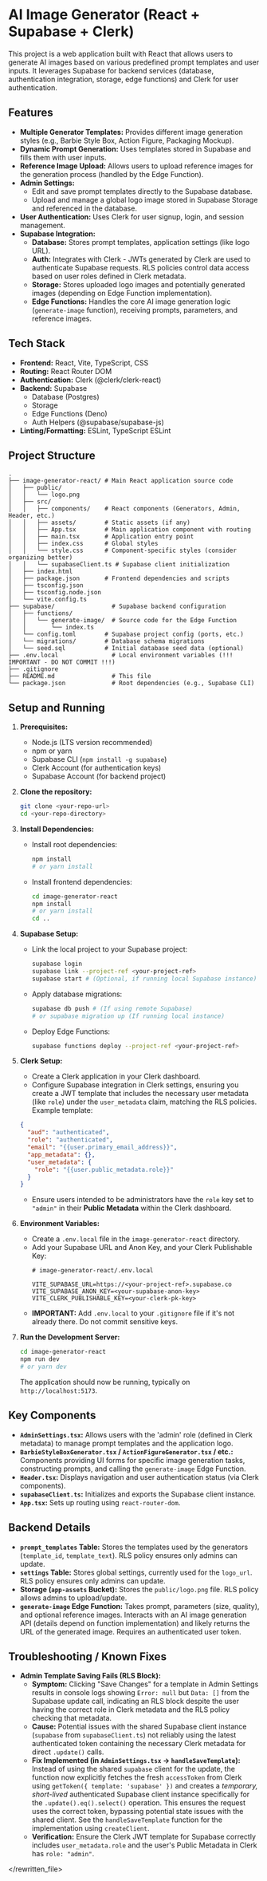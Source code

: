 # AI Image Generator (React + Supabase + Clerk)

This project is a web application built with React that allows users to generate AI images based on various predefined prompt templates and user inputs. It leverages Supabase for backend services (database, authentication integration, storage, edge functions) and Clerk for user authentication.

## Features

*   **Multiple Generator Templates:** Provides different image generation styles (e.g., Barbie Style Box, Action Figure, Packaging Mockup).
*   **Dynamic Prompt Generation:** Uses templates stored in Supabase and fills them with user inputs.
*   **Reference Image Upload:** Allows users to upload reference images for the generation process (handled by the Edge Function).
*   **Admin Settings:**
    *   Edit and save prompt templates directly to the Supabase database.
    *   Upload and manage a global logo image stored in Supabase Storage and referenced in the database.
*   **User Authentication:** Uses Clerk for user signup, login, and session management.
*   **Supabase Integration:**
    *   **Database:** Stores prompt templates, application settings (like logo URL).
    *   **Auth:** Integrates with Clerk - JWTs generated by Clerk are used to authenticate Supabase requests. RLS policies control data access based on user roles defined in Clerk metadata.
    *   **Storage:** Stores uploaded logo images and potentially generated images (depending on Edge Function implementation).
    *   **Edge Functions:** Handles the core AI image generation logic (`generate-image` function), receiving prompts, parameters, and reference images.

## Tech Stack

*   **Frontend:** React, Vite, TypeScript, CSS
*   **Routing:** React Router DOM
*   **Authentication:** Clerk (@clerk/clerk-react)
*   **Backend:** Supabase
    *   Database (Postgres)
    *   Storage
    *   Edge Functions (Deno)
    *   Auth Helpers (@supabase/supabase-js)
*   **Linting/Formatting:** ESLint, TypeScript ESLint

## Project Structure

```
.
├── image-generator-react/ # Main React application source code
│   ├── public/
│   │   └── logo.png
│   ├── src/
│   │   ├── components/    # React components (Generators, Admin, Header, etc.)
│   │   ├── assets/        # Static assets (if any)
│   │   ├── App.tsx        # Main application component with routing
│   │   ├── main.tsx       # Application entry point
│   │   ├── index.css      # Global styles
│   │   └── style.css      # Component-specific styles (consider organizing better)
│   │   └── supabaseClient.ts # Supabase client initialization
│   ├── index.html
│   ├── package.json       # Frontend dependencies and scripts
│   ├── tsconfig.json
│   ├── tsconfig.node.json
│   └── vite.config.ts
├── supabase/                # Supabase backend configuration
│   ├── functions/
│   │   └── generate-image/  # Source code for the Edge Function
│   │       └── index.ts
│   └── config.toml        # Supabase project config (ports, etc.)
│   └── migrations/        # Database schema migrations
│   └── seed.sql           # Initial database seed data (optional)
├── .env.local               # Local environment variables (!!! IMPORTANT - DO NOT COMMIT !!!)
├── .gitignore
├── README.md                # This file
└── package.json             # Root dependencies (e.g., Supabase CLI)
```

## Setup and Running

1.  **Prerequisites:**
    *   Node.js (LTS version recommended)
    *   npm or yarn
    *   Supabase CLI (`npm install -g supabase`)
    *   Clerk Account (for authentication keys)
    *   Supabase Account (for backend project)

2.  **Clone the repository:**
    ```bash
    git clone <your-repo-url>
    cd <your-repo-directory>
    ```

3.  **Install Dependencies:**
    *   Install root dependencies:
        ```bash
        npm install 
        # or yarn install
        ```
    *   Install frontend dependencies:
        ```bash
        cd image-generator-react
        npm install
        # or yarn install
        cd .. 
        ```

4.  **Supabase Setup:**
    *   Link the local project to your Supabase project:
        ```bash
        supabase login
        supabase link --project-ref <your-project-ref>
        supabase start # (Optional, if running local Supabase instance)
        ```
    *   Apply database migrations:
        ```bash
        supabase db push # (If using remote Supabase)
        # or supabase migration up (If running local instance)
        ```
    *   Deploy Edge Functions:
        ```bash
        supabase functions deploy --project-ref <your-project-ref>
        ```

5.  **Clerk Setup:**
    *   Create a Clerk application in your Clerk dashboard.
    *   Configure Supabase integration in Clerk settings, ensuring you create a JWT template that includes the necessary user metadata (like `role`) under the `user_metadata` claim, matching the RLS policies. Example template:
      ```json
      {
        "aud": "authenticated",
        "role": "authenticated",
        "email": "{{user.primary_email_address}}",
        "app_metadata": {},
        "user_metadata": {
          "role": "{{user.public_metadata.role}}" 
        }
      }
      ```
    *   Ensure users intended to be administrators have the `role` key set to `"admin"` in their **Public Metadata** within the Clerk dashboard.

6.  **Environment Variables:**
    *   Create a `.env.local` file in the `image-generator-react` directory.
    *   Add your Supabase URL and Anon Key, and your Clerk Publishable Key:
        ```plaintext
        # image-generator-react/.env.local

        VITE_SUPABASE_URL=https://<your-project-ref>.supabase.co
        VITE_SUPABASE_ANON_KEY=<your-supabase-anon-key>
        VITE_CLERK_PUBLISHABLE_KEY=<your-clerk-pk-key> 
        ```
    *   **IMPORTANT:** Add `.env.local` to your `.gitignore` file if it's not already there. Do not commit sensitive keys.

7.  **Run the Development Server:**
    ```bash
    cd image-generator-react
    npm run dev
    # or yarn dev
    ```
    The application should now be running, typically on `http://localhost:5173`.

## Key Components

*   **`AdminSettings.tsx`:** Allows users with the 'admin' role (defined in Clerk metadata) to manage prompt templates and the application logo.
*   **`BarbieStyleBoxGenerator.tsx` / `ActionFigureGenerator.tsx` / etc.:** Components providing UI forms for specific image generation tasks, constructing prompts, and calling the `generate-image` Edge Function.
*   **`Header.tsx`:** Displays navigation and user authentication status (via Clerk components).
*   **`supabaseClient.ts`:** Initializes and exports the Supabase client instance.
*   **`App.tsx`:** Sets up routing using `react-router-dom`.

## Backend Details

*   **`prompt_templates` Table:** Stores the templates used by the generators (`template_id`, `template_text`). RLS policy ensures only admins can update.
*   **`settings` Table:** Stores global settings, currently used for the `logo_url`. RLS policy ensures only admins can update.
*   **Storage (`app-assets` Bucket):** Stores the `public/logo.png` file. RLS policy allows admins to upload/update.
*   **`generate-image` Edge Function:** Takes prompt, parameters (size, quality), and optional reference images. Interacts with an AI image generation API (details depend on function implementation) and likely returns the URL of the generated image. Requires an authenticated user token.

## Troubleshooting / Known Fixes

*   **Admin Template Saving Fails (RLS Block):**
    *   **Symptom:** Clicking "Save Changes" for a template in Admin Settings results in console logs showing `Error: null` but `Data: []` from the Supabase update call, indicating an RLS block despite the user having the correct role in Clerk metadata and the RLS policy checking that metadata.
    *   **Cause:** Potential issues with the shared Supabase client instance (`supabase` from `supabaseClient.ts`) not reliably using the latest authenticated token containing the necessary Clerk metadata for direct `.update()` calls.
    *   **Fix Implemented (in `AdminSettings.tsx` -> `handleSaveTemplate`):** Instead of using the shared `supabase` client for the update, the function now explicitly fetches the fresh `accessToken` from Clerk using `getToken({ template: 'supabase' })` and creates a *temporary, short-lived* authenticated Supabase client instance specifically for the `.update().eq().select()` operation. This ensures the request uses the correct token, bypassing potential state issues with the shared client. See the `handleSaveTemplate` function for the implementation using `createClient`.
    *   **Verification:** Ensure the Clerk JWT template for Supabase correctly includes `user_metadata.role` and the user's Public Metadata in Clerk has `role: "admin"`.


</rewritten_file> 